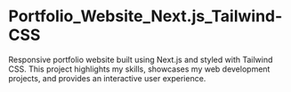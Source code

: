 # Portfolio_Website_Next.js_Tailwind-CSS
Responsive portfolio website built using Next.js and styled with Tailwind CSS. This project highlights my skills, showcases my web development projects, and provides an interactive user experience.
